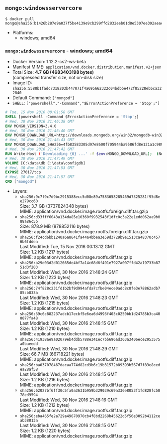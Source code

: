 ## `mongo:windowsservercore`

```console
$ docker pull mongo@sha256:b1426b287e9a037f5be4139e9cb299ffd2832eeb01d8e5307ee392aeacb6aa81
```

-	Platforms:
	-	windows; amd64

### `mongo:windowsservercore` - windows; amd64

-	Docker Version: 1.12.2-cs2-ws-beta
-	Manifest MIME: `application/vnd.docker.distribution.manifest.v2+json`
-	Total Size: **4.7 GB (4683403198 bytes)**  
	(compressed transfer size, not on-disk size)
-	Image ID: `sha256:5588b1fadc7318203b447071f4a695662322c04bdbbe472f85228eb5ca322840`
-	Default Command: `["mongod"]`
-	`SHELL`: `["powershell","-Command","$ErrorActionPreference = 'Stop';"]`

```dockerfile
# Tue, 15 Nov 2016 00:01:58 GMT
SHELL [powershell -Command $ErrorActionPreference = 'Stop';]
# Wed, 30 Nov 2016 21:46:38 GMT
ENV MONGO_VERSION=3.4.0
# Wed, 30 Nov 2016 21:46:40 GMT
ENV MONGO_DOWNLOAD_URL=http://downloads.mongodb.org/win32/mongodb-win32-x86_64-2008plus-ssl-3.4.0-signed.msi
# Wed, 30 Nov 2016 21:46:43 GMT
ENV MONGO_DOWNLOAD_SHA256=4fb83583305d97e8600f705944ba9586fd8e121a1c989165b8fd4ddb28358b4d
# Wed, 30 Nov 2016 21:47:42 GMT
RUN Write-Host ('Downloading {0} ...' -f $env:MONGO_DOWNLOAD_URL); 	(New-Object System.Net.WebClient).DownloadFile($env:MONGO_DOWNLOAD_URL, 'mongo.msi'); 		Write-Host ('Verifying sha256 ({0}) ...' -f $env:MONGO_DOWNLOAD_SHA256); 	if ((Get-FileHash mongo.msi -Algorithm sha256).Hash -ne $env:MONGO_DOWNLOAD_SHA256) { 		Write-Host 'FAILED!'; 		exit 1; 	}; 		Write-Host 'Installing ...'; 	Start-Process msiexec -Wait 		-ArgumentList @( 			'/i', 			'mongo.msi', 			'/quiet', 			'/qn', 			'INSTALLLOCATION=C:\mongodb', 			'ADDLOCAL=all' 		); 	$env:PATH = 'C:\mongodb\bin;' + $env:PATH; 	[Environment]::SetEnvironmentVariable('PATH', $env:PATH, [EnvironmentVariableTarget]::Machine); 		Write-Host 'Verifying install ...'; 	Write-Host '  mongo --version'; mongo --version; 	Write-Host '  mongod --version'; mongod --version; 		Write-Host 'Removing ...'; 	Remove-Item C:\mongodb\bin\*.pdb -Force; 	Remove-Item C:\windows\installer\*.msi -Force; 	Remove-Item mongo.msi -Force; 		Write-Host 'Complete.';
# Wed, 30 Nov 2016 21:47:49 GMT
VOLUME [C:\data\db C:\data\configdb]
# Wed, 30 Nov 2016 21:47:53 GMT
EXPOSE 27017/tcp
# Wed, 30 Nov 2016 21:47:57 GMT
CMD ["mongod"]
```

-	Layers:
	-	`sha256:9c7f9c7d9bc2915388ecc5d08e89a7583658285469d7325281f95d8ee279cc60`  
		Size: 3.7 GB (3737824348 bytes)  
		MIME: application/vnd.docker.image.rootfs.foreign.diff.tar.gzip
	-	`sha256:d33fff6043a134da85e10360f9932543f1dfc0c3a22e1edd062aa9b088a86c5b`  
		Size: 878.9 MB (878852116 bytes)  
		MIME: application/vnd.docker.image.rootfs.foreign.diff.tar.gzip
	-	`sha256:f24cd6bb1240a6a8641fa44a4bbea3e59d3729b9e1513ca48370c4576b6fddea`  
		Last Modified: Tue, 15 Nov 2016 00:13:12 GMT  
		Size: 1.2 KB (1217 bytes)  
		MIME: application/vnd.docker.image.rootfs.diff.tar.gzip
	-	`sha256:a29d03d2d012665de4bf7a14c68d6f491e7927a007ffd42a19733b8751d3f203`  
		Last Modified: Wed, 30 Nov 2016 21:48:24 GMT  
		Size: 1.2 KB (1223 bytes)  
		MIME: application/vnd.docker.image.rootfs.diff.tar.gzip
	-	`sha256:74f828c231fd1b2bf9d994afda7cfbe04ece0adc8c8fe3e78862adb785cb833a`  
		Last Modified: Wed, 30 Nov 2016 21:48:23 GMT  
		Size: 1.2 KB (1215 bytes)  
		MIME: application/vnd.docker.image.rootfs.diff.tar.gzip
	-	`sha256:39c6c882237adcb17ecbf5e6ea6d4993f403c0250bb1d24785b3ca400877fa48`  
		Last Modified: Wed, 30 Nov 2016 21:48:15 GMT  
		Size: 1.2 KB (1210 bytes)  
		MIME: application/vnd.docker.image.rootfs.diff.tar.gzip
	-	`sha256:41938ae9a02079eb4ddb5788e341ec7bb696ad363a3406ece2953575a0baeedd`  
		Last Modified: Wed, 30 Nov 2016 21:48:29 GMT  
		Size: 66.7 MB (66718221 bytes)  
		MIME: application/vnd.docker.image.rootfs.diff.tar.gzip
	-	`sha256:ba037078467dacaa774d82cd9b6c19b31572b89393b567d7f83e8cedea28af58`  
		Last Modified: Wed, 30 Nov 2016 21:48:15 GMT  
		Size: 1.2 KB (1216 bytes)  
		MIME: application/vnd.docker.image.rootfs.diff.tar.gzip
	-	`sha256:62027bf6ff30c5fa0a3631b959b329039c69a336e8053f1fd828fc5878ed9594`  
		Last Modified: Wed, 30 Nov 2016 21:48:16 GMT  
		Size: 1.2 KB (1212 bytes)  
		MIME: application/vnd.docker.image.rootfs.diff.tar.gzip
	-	`sha256:eba465fe2a729a49670970cb4f8bd2268b45622d5f56e3092b4112ceab38813a`  
		Last Modified: Wed, 30 Nov 2016 21:48:15 GMT  
		Size: 1.2 KB (1220 bytes)  
		MIME: application/vnd.docker.image.rootfs.diff.tar.gzip
